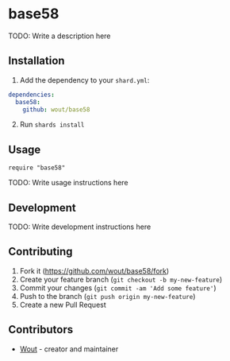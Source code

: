 # base58

TODO: Write a description here

## Installation

1. Add the dependency to your `shard.yml`:

```yaml
dependencies:
  base58:
    github: wout/base58
```

2. Run `shards install`

## Usage

```crystal
require "base58"
```

TODO: Write usage instructions here

## Development

TODO: Write development instructions here

## Contributing

1. Fork it (<https://github.com/wout/base58/fork>)
2. Create your feature branch (`git checkout -b my-new-feature`)
3. Commit your changes (`git commit -am 'Add some feature'`)
4. Push to the branch (`git push origin my-new-feature`)
5. Create a new Pull Request

## Contributors

- [Wout](https://github.com/wout) - creator and maintainer
